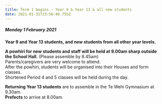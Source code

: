 ```yaml
---
title: Term 1 begins - Year 9 & Year 13 & all new students
date: 2021-01-31T23:56:40.755Z
---
```

##### Monday 1 February 2021

**Year 9 and Year 13 students, and new students from all other year levels.**

**A powhiri for new students and staff will be held at 9.00am sharp outside the School Hall.** (Please assemble by 8.45am)  
Parents/caregivers are very welcome to attend.  
After the powhiri, students will be organised into their Houses and form classes.  
Shortened Period 4 and 5 classes will be held during the day.  

**Returning Year 13 students** are to assemble in the Te Wehi Gymnasium at 9.30am.  
**Prefects** to arrive at 8.00am.





